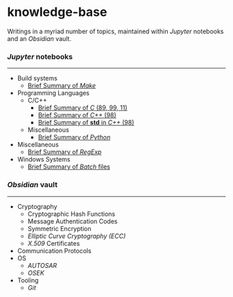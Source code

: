 # knowledge-base
Writings in a myriad number of topics, maintained within *Jupyter* notebooks and an *Obsidian* vault.

### *Jupyter* notebooks
---
* Build systems
    * [Brief Summary of *Make*](jupyter/build-sys/brief_summary_of_make.ipynb)
* Programming Languages
    * C/C++
        * [Brief Summary of *C* (89, 99, 11)](jupyter/lang/c_cpp/brief_summary_of_c.ipynb)
        * [Brief Summary of *C++* (98)](jupyter/lang/c_cpp/brief_summary_of_cpp.ipynb)
        * [Brief Summary of **std** in *C++* (98)](jupyter/lang/c_cpp/brief_summary_of_std.ipynb)
    * Miscellaneous
        * [Brief Summary of *Python*](jupyter/lang/misc/brief_summary_of_python.ipynb)
* Miscellaneous
    * [Brief Summary of *RegExp*](jupyter/misc/brief_summary_of_regex.ipynb)
* Windows Systems
    * [Brief Summary of *Batch* files](jupyter/win-sys/brief_summary_of_batch.ipynb)

### *Obsidian* vault
---
* Cryptography
    * Cryptographic Hash Functions
    * Message Authentication Codes
    * Symmetric Encryption
    * *Elliptic Curve Cryptography (ECC)*
    * *X.509* Certificates
* Communication Protocols
* OS
    * *AUTOSAR*
    * *OSEK*
* Tooling
    * *Git*